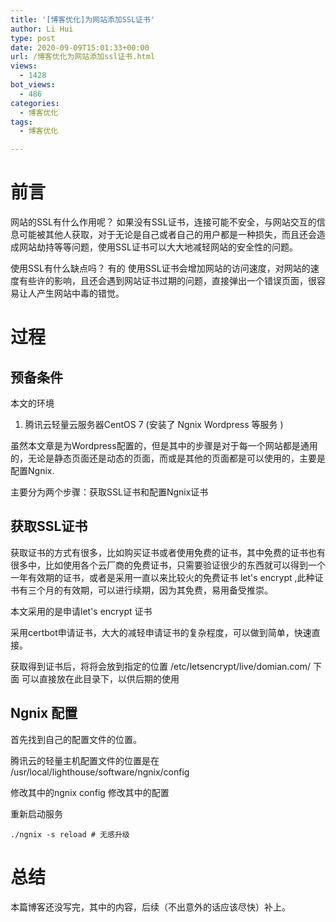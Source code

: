 ```yaml
---
title: '[博客优化]为网站添加SSL证书'
author: Li Hui
type: post
date: 2020-09-09T15:01:33+00:00
url: /博客优化为网站添加ssl证书.html
views:
  - 1428
bot_views:
  - 486
categories:
  - 博客优化
tags:
  - 博客优化

---
```

# 前言

网站的SSL有什么作用呢？ 如果没有SSL证书，连接可能不安全，与网站交互的信息可能被其他人获取，对于无论是自己或者自己的用户都是一种损失，而且还会造成网站劫持等等问题，使用SSL证书可以大大地减轻网站的安全性的问题。

使用SSL有什么缺点吗？ 有的 使用SSL证书会增加网站的访问速度，对网站的速度有些许的影响，且还会遇到网站证书过期的问题，直接弹出一个错误页面，很容易让人产生网站中毒的错觉。

# 过程

## 预备条件

本文的环境

  1. 腾讯云轻量云服务器CentOS 7 (安装了 Ngnix Wordpress 等服务 )

虽然本文章是为Wordpress配置的，但是其中的步骤是对于每一个网站都是通用的，无论是静态页面还是动态的页面，而或是其他的页面都是可以使用的，主要是配置Ngnix.

主要分为两个步骤：获取SSL证书和配置Ngnix证书

## 获取SSL证书

获取证书的方式有很多，比如购买证书或者使用免费的证书，其中免费的证书也有很多中，比如使用各个云厂商的免费证书，只需要验证很少的东西就可以得到一个一年有效期的证书，或者是采用一直以来比较火的免费证书 let's encrypt ,此种证书有三个月的有效期，可以进行续期，因为其免费，易用备受推崇。

本文采用的是申请let's encrypt 证书

采用certbot申请证书，大大的减轻申请证书的复杂程度，可以做到简单，快速直接。

获取得到证书后，将将会放到指定的位置 /etc/letsencrypt/live/domian.com/ 下面 可以直接放在此目录下，以供后期的使用

## Ngnix 配置

首先找到自己的配置文件的位置。

腾讯云的轻量主机配置文件的位置是在 /usr/local/lighthouse/software/ngnix/config

修改其中的ngnix config 修改其中的配置

重新启动服务

<pre><code class="language-bash">./ngnix -s reload # 无感升级</code></pre>

# 总结

本篇博客还没写完，其中的内容，后续（不出意外的话应该尽快）补上。